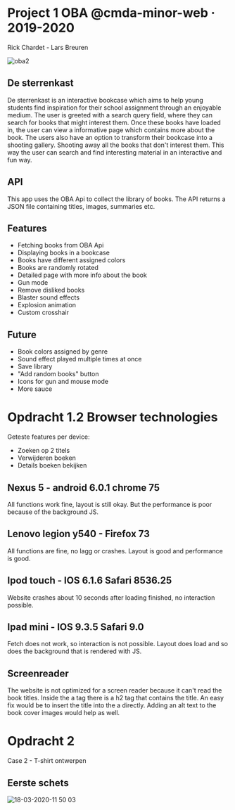# Project 1 OBA @cmda-minor-web · 2019-2020
Rick Chardet - Lars Breuren

![oba2](https://user-images.githubusercontent.com/43436118/76080073-6c099a80-5fa6-11ea-9b75-0b83786fddfa.PNG)


## De sterrenkast
De sterrenkast is an interactive bookcase which aims to help young students find inspiration for their school assignment through an enjoyable medium. The user is greeted with a search query field, where they can search for books that might interest them. Once these books have loaded in, the user can view a informative page which contains more about the book. The users also have an option to transform their bookcase into a shooting gallery. Shooting away all the books that don't interest them. This way the user can search and find interesting material in an interactive and fun way.

## API
This app uses the OBA Api to collect the library of books. The API returns a JSON file containing titles, images, summaries etc. 

## Features
- Fetching books from OBA Api
- Displaying books in a bookcase
- Books have different assigned colors
- Books are randomly rotated
- Detailed page with more info about the book
- Gun mode
- Remove disliked books
- Blaster sound effects 
- Explosion animation
- Custom crosshair

## Future
- Book colors assigned by genre
- Sound effect played multiple times at once
- Save library
- "Add random books" button
- Icons for gun and mouse mode
- More sauce

# Opdracht 1.2 Browser technologies
Geteste features per device:
- Zoeken op 2 titels
- Verwijderen boeken
- Details boeken bekijken


## Nexus 5 - android 6.0.1 chrome 75
All functions work fine, layout is still okay. But the performance is poor because of the background JS.

## Lenovo legion y540 - Firefox 73
All functions are fine, no lagg or crashes. Layout is good and performance is good.

## Ipod touch - IOS 6.1.6 Safari 8536.25 
Website crashes about 10 seconds after loading finished, no interaction possible.

## Ipad mini - IOS 9.3.5 Safari 9.0
Fetch does not work, so interaction is not possible. Layout does load and so does the background that is rendered with JS.

## Screenreader
The website is not optimized for a screen reader because it can't read the book titles. Inside the a tag there is a h2 tag that contains the title. An easy fix would be to insert the title into the a directly. Adding an alt text to the book cover images would help as well.

# Opdracht 2
Case 2 - T-shirt ontwerpen

## Eerste schets

![18-03-2020-11 50 03](https://user-images.githubusercontent.com/43336468/76953364-e0c9c680-690e-11ea-9392-df6b7143f6cb.jpg)


